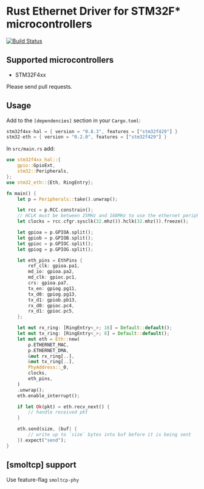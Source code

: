 # Rust Ethernet Driver for STM32F* microcontrollers

[![Build Status](https://travis-ci.org/stm32-rs/stm32-eth.svg?branch=master)](https://travis-ci.org/stm32-rs/stm32-eth)

## Supported microcontrollers

* STM32F4xx

Please send pull requests.


## Usage

Add to the `[dependencies]` section in your `Cargo.toml`:
```rust
stm32f4xx-hal = { version = "0.8.3", features = ["stm32f429"] }
stm32-eth = { version = "0.2.0", features = ["stm32f429"] }
```

In `src/main.rs` add:
```rust
use stm32f4xx_hal::{
    gpio::GpioExt,
    stm32::Peripherals,
};
use stm32_eth::{Eth, RingEntry};

fn main() {
    let p = Peripherals::take().unwrap();

    let rcc = p.RCC.constrain();
    // HCLK must be between 25MHz and 168MHz to use the ethernet peripheral
    let clocks = rcc.cfgr.sysclk(32.mhz()).hclk(32.mhz()).freeze();

    let gpioa = p.GPIOA.split();
    let gpiob = p.GPIOB.split();
    let gpioc = p.GPIOC.split();
    let gpiog = p.GPIOG.split();

    let eth_pins = EthPins {
        ref_clk: gpioa.pa1,
        md_io: gpioa.pa2,
        md_clk: gpioc.pc1,
        crs: gpioa.pa7,
        tx_en: gpiog.pg11,
        tx_d0: gpiog.pg13,
        tx_d1: gpiob.pb13,
        rx_d0: gpioc.pc4,
        rx_d1: gpioc.pc5,
    };

    let mut rx_ring: [RingEntry<_>; 16] = Default::default();
    let mut tx_ring: [RingEntry<_>; 8] = Default::default();
    let mut eth = Eth::new(
        p.ETHERNET_MAC,
        p.ETHERNET_DMA,
        &mut rx_ring[..],
        &mut tx_ring[..],
        PhyAddress::_0,
        clocks,
        eth_pins,
    )
    .unwrap();
    eth.enable_interrupt();

    if let Ok(pkt) = eth.recv_next() {
        // handle received pkt
    }

    eth.send(size, |buf| {
        // write up to `size` bytes into buf before it is being sent
    }).expect("send");
}
```

## [smoltcp] support

Use feature-flag `smoltcp-phy`
